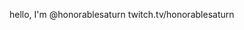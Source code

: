 hello, I'm @honorablesaturn
twitch.tv/honorablesaturn
<!---
honorableSaturn/honorableSaturn is a ✨ special ✨ repository because its `README.md` (this file) appears on your GitHub profile.
You can click the Preview link to take a look at your changes.
--->
